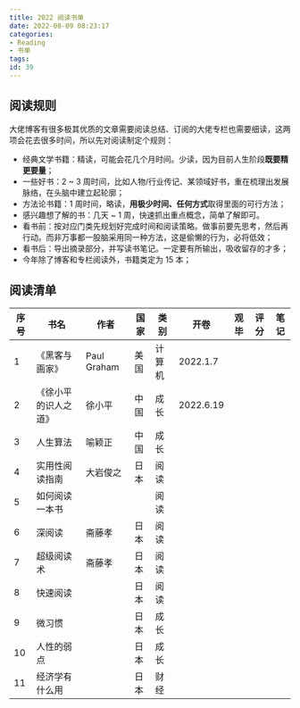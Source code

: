```yaml
---
title: 2022 阅读书单
date: 2022-08-09 08:23:17
categories:
- Reading
- 书单
tags:
id: 39
---
```


## 阅读规则

大佬博客有很多极其优质的文章需要阅读总结、订阅的大佬专栏也需要细读，这两项会花去很多时间，所以先对阅读制定个规则：

-  经典文学书籍：精读，可能会花几个月时间。少读，因为目前人生阶段**既要精更要量**； 
-  一些好书：2 ~ 3 周时间，比如人物/行业传记、某领域好书，重在梳理出发展脉络，在头脑中建立起轮廓； 
-  方法论书籍：1 周时间，略读，**用极少时间、任何方式**取得里面的可行方法； 
-  感兴趣想了解的书：几天 ~ 1 周，快速抓出重点概念，简单了解即可。 
-  看书前：按对应门类先规划好完成时间和阅读策略。做事前要先思考，然后再行动。而非万事都一股脑采用同一种方法，这是偷懒的行为，必将低效； 
-  看书后：导出摘录部分，并写读书笔记。一定要有所输出，吸收留存的才多； 
-  今年除了博客和专栏阅读外，书籍类定为 15 本； 

<!--more-->

## 阅读清单

| 序号 | 书名 | 作者 | 国家 | 类别 | 开卷 | 观毕 | 评分 | 笔记 |
| --- | --- | --- | --- | --- | --- | --- | --- | --- |
| 1 | 《黑客与画家》 | Paul Graham | 美国 | 计算机 | 2022.1.7 |  |  |  |
| 2 | 《徐小平的识人之道》 | 徐小平 | 中国 | 成长 | 2022.6.19 |  |  |  |
| 3 | 人生算法 | 喻颖正 | 中国 | 成长 |  |  |  |  |
| 4 | 实用性阅读指南 | 大岩俊之 | 日本 | 阅读 |  |  |  |  |
| 5 | 如何阅读一本书 |  |  | 阅读 |  |  |  |  |
| 6 | 深阅读 | 斋藤孝 | 日本 | 阅读 |  |  |  |  |
| 7 | 超级阅读术 | 斋藤孝 | 日本 | 阅读 |  |  |  |  |
| 8 | 快速阅读 |  | 日本 | 阅读 |  |  |  |  |
| 9 | 微习惯 |  | 日本 | 成长 |  |  |  |  |
| 10 | 人性的弱点 |  | 日本 | 成长 |  |  |  |  |
| 11 | 经济学有什么用 |  | 日本 | 财经 |  |  |  |  |


